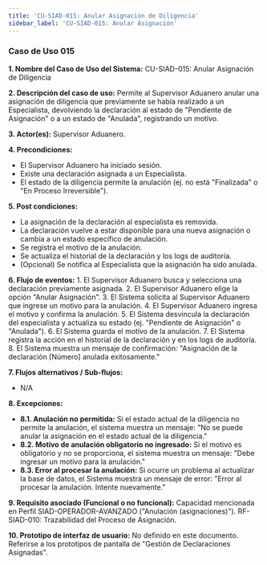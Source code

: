 ```yaml
---
title: 'CU-SIAD-015: Anular Asignación de Diligencia'
sidebar_label: 'CU-SIAD-015: Anular Asignación'
---
```


### Caso de Uso 015

**1. Nombre del Caso de Uso del Sistema:**
CU-SIAD-015: Anular Asignación de Diligencia

**2. Descripción del caso de uso:**
Permite al Supervisor Aduanero anular una asignación de diligencia que previamente se había realizado a un Especialista, devolviendo la declaración al estado de "Pendiente de Asignación" o a un estado de "Anulada", registrando un motivo.

**3. Actor(es):**
Supervisor Aduanero.

**4. Precondiciones:**
* El Supervisor Aduanero ha iniciado sesión.
* Existe una declaración asignada a un Especialista.
* El estado de la diligencia permite la anulación (ej. no está "Finalizada" o "En Proceso Irreversible").

**5. Post condiciones:**
* La asignación de la declaración al especialista es removida.
* La declaración vuelve a estar disponible para una nueva asignación o cambia a un estado específico de anulación.
* Se registra el motivo de la anulación.
* Se actualiza el historial de la declaración y los logs de auditoría.
* (Opcional) Se notifica al Especialista que la asignación ha sido anulada.

**6. Flujo de eventos:**
    1.  El Supervisor Aduanero busca y selecciona una declaración previamente asignada.
    2.  El Supervisor Aduanero elige la opción "Anular Asignación".
    3.  El Sistema solicita al Supervisor Aduanero que ingrese un motivo para la anulación.
    4.  El Supervisor Aduanero ingresa el motivo y confirma la anulación.
    5.  El Sistema desvincula la declaración del especialista y actualiza su estado (ej. "Pendiente de Asignación" o "Anulada").
    6.  El Sistema guarda el motivo de la anulación.
    7.  El Sistema registra la acción en el historial de la declaración y en los logs de auditoría.
    8.  El Sistema muestra un mensaje de confirmación: "Asignación de la declaración [Número] anulada exitosamente."

**7. Flujos alternativos / Sub-flujos:**
* N/A

**8. Excepciones:**
* **8.1. Anulación no permitida:** Si el estado actual de la diligencia no permite la anulación, el sistema muestra un mensaje: "No se puede anular la asignación en el estado actual de la diligencia."
* **8.2. Motivo de anulación obligatorio no ingresado:** Si el motivo es obligatorio y no se proporciona, el sistema muestra un mensaje: "Debe ingresar un motivo para la anulación."
* **8.3. Error al procesar la anulación:** Si ocurre un problema al actualizar la base de datos, el Sistema muestra un mensaje de error: "Error al procesar la anulación. Intente nuevamente."

**9. Requisito asociado (Funcional o no funcional):**
Capacidad mencionada en Perfil SIAD-OPERADOR-AVANZADO ("Anulación (asignaciones)").
RF-SIAD-010: Trazabilidad del Proceso de Asignación.

**10. Prototipo de interfaz de usuario:**
No definido en este documento. Referirse a los prototipos de pantalla de "Gestión de Declaraciones Asignadas".